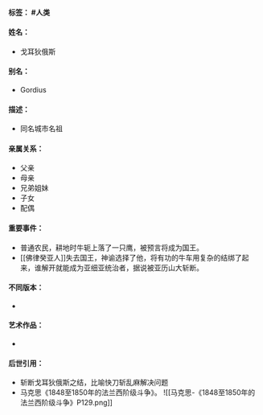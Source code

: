 #### 标签： #人类
#### 姓名：
- 戈耳狄俄斯
#### 别名：
- Gordius
#### 描述：
- 同名城市名祖
#### 亲属关系：
- 父亲
- 母亲
- 兄弟姐妹
- 子女
- 配偶
#### 重要事件：
- 普通农民，耕地时牛轭上落了一只鹰，被预言将成为国王。
- [[佛律癸亚人]]失去国王，神谕选择了他，将有功的牛车用复杂的结绑了起来，谁解开就能成为亚细亚统治者，据说被亚历山大斩断。
#### 不同版本：
- 
#### 艺术作品：
- 
#### 后世引用：
- 斩断戈耳狄俄斯之结，比喻快刀斩乱麻解决问题
- 马克思《1848至1850年的法兰西阶级斗争》。
![[马克思-《1848至1850年的法兰西阶级斗争》P129.png]]